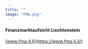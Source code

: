 ```yaml
---
title: ""
image: "FMA.png"
---
```


#### **Finanzmarktaufsicht Liechtenstein**

[www.fma-li.li](https://www.fma-li.li/)



